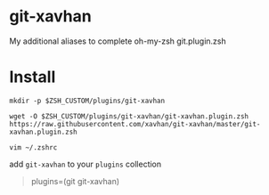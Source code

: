 # git-xavhan
My additional aliases to complete oh-my-zsh git.plugin.zsh


# Install 

`mkdir -p $ZSH_CUSTOM/plugins/git-xavhan`

`wget -O $ZSH_CUSTOM/plugins/git-xavhan/git-xavhan.plugin.zsh https://raw.githubusercontent.com/xavhan/git-xavhan/master/git-xavhan.plugin.zsh`

`vim ~/.zshrc`

add  `git-xavhan` to your `plugins` collection

> plugins=(git git-xavhan)
